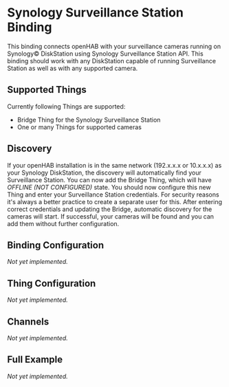 # Synology Surveillance Station Binding

This binding connects openHAB with your surveillance cameras running on Synology&copy; DiskStation using Synology Surveillance Station API. This binding should work with any DiskStation capable of running Surveillance Station as well as with any supported camera.  

## Supported Things

Currently following Things are supported: 
- Bridge Thing for the Synology Surveillance Station
- One or many Things for supported cameras   

## Discovery

If your openHAB installation is in the same network (192.x.x.x or 10.x.x.x) as your Synology DiskStation, the discovery will automatically find your Surveillance Station. You can now add the Bridge Thing, which will have _OFFLINE (NOT CONFIGURED)_ state. You should now configure this new Thing and enter your Surveillance Station credentials. For security reasons it's always a better practice to create a separate user for this. After entering correct credentials and updating the Bridge, automatic discovery for the cameras will start. If successful, your cameras will be found and you can add them without further configuration.   

## Binding Configuration

_Not yet implemented._

## Thing Configuration

_Not yet implemented._

## Channels

_Not yet implemented._

## Full Example

_Not yet implemented._
